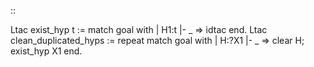 ::

   Ltac exist_hyp t := match goal with
     | H1:t |- _ => idtac
    end.
   Ltac clean_duplicated_hyps :=
     repeat match goal with
         | H:?X1 |- _ => clear H; exist_hyp X1
   end.

